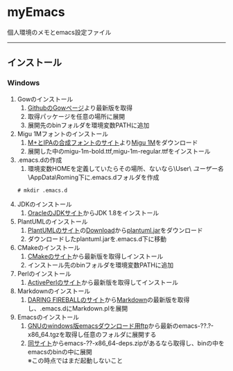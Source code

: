 # myEmacs
個人環境のメモとemacs設定ファイル
___

## インストール
### Windows
1. Gowのインストール
	1. [GithubのGowページ](https://github.com/bmatzelle/gow/)より最新版を取得
	2. 取得パッケージを任意の場所に展開
	3. 展開先のbinフォルダを環境変数PATHに追加
2. Migu 1Mフォントのインストール
	1. [M+とIPAの合成フォントのサイト](http://mix-mplus-ipa.osdn.jp/)より[Migu 1M](https://osdn.jp/projects/mix-mplus-ipa/downloads/63545/migu-1m-20150712.zip/)をダウンロード
	2. 展開した中のmigu-1m-bold.ttf,migu-1m-regular.ttfをインストール
3. .emacs.dの作成
	1. 環境変数HOMEを定義していたらその場所、ないなら\User\ *ユーザー名* \AppData\Roming下に.emacs.dフォルダを作成  
	```
	# mkdir .emacs.d
	```
4. JDKのインストール
	1. [OracleのJDKサイト](http://www.oracle.com/technetwork/java/javase/downloads/index.html)からJDK 1.8をインストール
5. PlantUMLのインストール
	1. [PlantUMLのサイト](http://plantuml.com)の[Download](http://plantuml.com/download)から[plantuml.jar](http://sourceforge.net/projects/plantuml/files/plantuml.jar/download)をダウンロード
	2. ダウンロードしたplantuml.jarを.emacs.d下に移動
6. CMakeのインストール
	1. [CMakeのサイト](https://cmake.org/)から最新版を取得しインストール
	2. インストール先のbinフォルダを環境変数PATHに追加
7. Perlのインストール
	1. [ActivePerlのサイト](https://www.activestate.com/activeperl)から最新版を取得してインストール
8. Markdownのインストール
	1. [DARING FIREBALLのサイト](https://daringfireball.net/)から[Markdown](https://daringfireball.net/projects/markdown/)の最新版を取得し、.emacs.dにMarkdown.plを展開
9. Emacsのインストール
	1. [GNUのwindows版emacsダウンロード用ftp](http://ftp.gnu.org/pub/gnu/emacs/windows/)から最新のemacs-??.?-x86_64.tgzを取得し任意のフォルダに展開する
	2. [同サイト](http://ftp.gnu.org/pub/gnu/emacs/windows/)からemacs-??-x86_64-deps.zipがあるなら取得し、binの中をemacsのbinの中に展開  
	※この時点ではまだ起動しないこと
